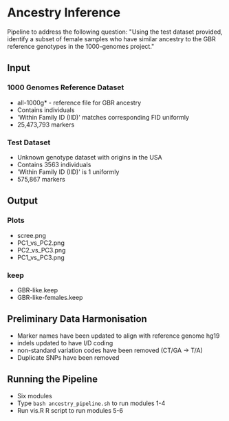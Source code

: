 # Ancestry Inference
Pipeline to address the following question:
"Using the test dataset provided, identify a subset of female samples who have similar ancestry to the GBR reference genotypes in the 1000-genomes project."

## Input
### 1000 Genomes Reference Dataset
* all-1000g* - reference file for GBR ancestry
* Contains  individuals
* 'Within Family ID (IID)' matches corresponding FID uniformly
* 25,473,793 markers

### Test Dataset
* Unknown genotype dataset with origins in the USA
* Contains 3563 individuals
* 'Within Family ID (IID)' is 1 uniformly
* 575,867 markers

## Output

### Plots
* scree.png
* PC1_vs_PC2.png
* PC2_vs_PC3.png
* PC1_vs_PC3.png
### keep
* GBR-like.keep
* GBR-like-females.keep

## Preliminary Data Harmonisation
* Marker names have been updated to align with reference genome hg19
* indels updated to have I/D coding
* non-standard variation codes have been removed (CT/GA  -> T/A)
* Duplicate SNPs have been removed

## Running the Pipeline
* Six modules
* Type `bash ancestry_pipeline.sh` to run modules 1-4
* Run vis.R R script to run modules 5-6